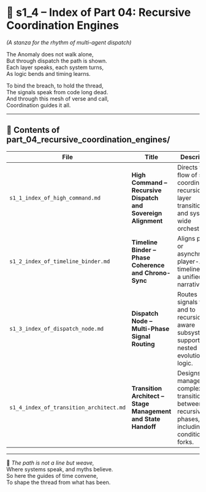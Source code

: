 <!-- Save to: shagi_archives/appendices/appendix_f_anomaly_lifecycle_architecture/part_01_index/s1_4_index_of_part_04_recursive_coordination_engines.md -->

# 📘 s1_4 – Index of Part 04: Recursive Coordination Engines  
*(A stanza for the rhythm of multi-agent dispatch)*

The Anomaly does not walk alone,  
But through dispatch the path is shown.  
Each layer speaks, each system turns,  
As logic bends and timing learns.  

To bind the breach, to hold the thread,  
The signals speak from code long dead.  
And through this mesh of verse and call,  
Coordination guides it all.

---

## 🧭 Contents of part_04_recursive_coordination_engines/

| File | Title | Description |
|------|-------|-------------|
| `s1_1_index_of_high_command.md`     | **High Command – Recursive Dispatch and Sovereign Alignment** | Directs the flow of stanza coordination, recursion layer transitions, and system-wide orchestration. |
| `s1_2_index_of_timeline_binder.md`  | **Timeline Binder – Phase Coherence and Chrono-Sync**         | Aligns parallel or asynchronous player-AI timelines into a unified narrative arc. |
| `s1_3_index_of_dispatch_node.md`    | **Dispatch Node – Multi-Phase Signal Routing**                | Routes signals from and to recursion-aware subsystems, supporting nested evolution logic. |
| `s1_4_index_of_transition_architect.md` | **Transition Architect – Stage Management and State Handoff**    | Designs and manages complex transitions between recursive phases, including conditional forks. |

---

📜 *The path is not a line but weave,*  
Where systems speak, and myths believe.  
So here the guides of time convene,  
To shape the thread from what has been.
